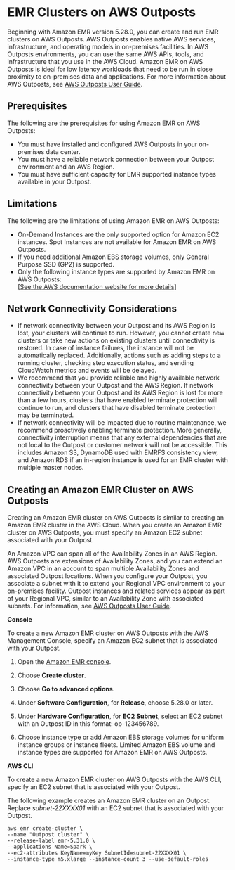 # EMR Clusters on AWS Outposts<a name="emr-plan-outposts"></a>

Beginning with Amazon EMR version 5\.28\.0, you can create and run EMR clusters on AWS Outposts\. AWS Outposts enables native AWS services, infrastructure, and operating models in on\-premises facilities\. In AWS Outposts environments, you can use the same AWS APIs, tools, and infrastructure that you use in the AWS Cloud\. Amazon EMR on AWS Outposts is ideal for low latency workloads that need to be run in close proximity to on\-premises data and applications\. For more information about AWS Outposts, see [AWS Outposts User Guide](https://docs.aws.amazon.com/outposts/latest/userguide/)\. 

## Prerequisites<a name="emr-outposts-prereq"></a>

 The following are the prerequisites for using Amazon EMR on AWS Outposts:
+ You must have installed and configured AWS Outposts in your on\-premises data center\.
+ You must have a reliable network connection between your Outpost environment and an AWS Region\.
+ You must have sufficient capacity for EMR supported instance types available in your Outpost\.

## Limitations<a name="emr-outposts-limit"></a>

The following are the limitations of using Amazon EMR on AWS Outposts:
+ On\-Demand Instances are the only supported option for Amazon EC2 instances\. Spot Instances are not available for Amazon EMR on AWS Outposts\.
+ If you need additional Amazon EBS storage volumes, only General Purpose SSD \(GP2\) is supported\. 
+ Only the following instance types are supported by Amazon EMR on AWS Outposts:    
[\[See the AWS documentation website for more details\]](http://docs.aws.amazon.com/emr/latest/ManagementGuide/emr-plan-outposts.html)

## Network Connectivity Considerations<a name="emr-outposts-considerations"></a>
+ If network connectivity between your Outpost and its AWS Region is lost, your clusters will continue to run\. However, you cannot create new clusters or take new actions on existing clusters until connectivity is restored\. In case of instance failures, the instance will not be automatically replaced\. Additionally, actions such as adding steps to a running cluster, checking step execution status, and sending CloudWatch metrics and events will be delayed\. 
+ We recommend that you provide reliable and highly available network connectivity between your Outpost and the AWS Region\. If network connectivity between your Outpost and its AWS Region is lost for more than a few hours, clusters that have enabled terminate protection will continue to run, and clusters that have disabled terminate protection may be terminated\. 
+ If network connectivity will be impacted due to routine maintenance, we recommend proactively enabling terminate protection\. More generally, connectivity interruption means that any external dependencies that are not local to the Outpost or customer network will not be accessible\. This includes Amazon S3, DynamoDB used with EMRFS consistency view, and Amazon RDS if an in\-region instance is used for an EMR cluster with multiple master nodes\.

## Creating an Amazon EMR Cluster on AWS Outposts<a name="emr-outposts-create"></a>

Creating an Amazon EMR cluster on AWS Outposts is similar to creating an Amazon EMR cluster in the AWS Cloud\. When you create an Amazon EMR cluster on AWS Outposts, you must specify an Amazon EC2 subnet associated with your Outpost\.

An Amazon VPC can span all of the Availability Zones in an AWS Region\. AWS Outposts are extensions of Availability Zones, and you can extend an Amazon VPC in an account to span multiple Availability Zones and associated Outpost locations\. When you configure your Outpost, you associate a subnet with it to extend your Regional VPC environment to your on\-premises facility\. Outpost instances and related services appear as part of your Regional VPC, similar to an Availability Zone with associated subnets\. For information, see [AWS Outposts User Guide](https://docs.aws.amazon.com/outposts/latest/userguide/)\.

**Console**

To create a new Amazon EMR cluster on AWS Outposts with the AWS Management Console, specify an Amazon EC2 subnet that is associated with your Outpost\.

1. Open the [Amazon EMR console](https://console.aws.amazon.com/elasticmapreduce/)\.

1. Choose **Create cluster**\.

1. Choose **Go to advanced options**\.

1. Under **Software Configuration**, for **Release**, choose 5\.28\.0 or later\.

1. Under **Hardware Configuration**, for **EC2 Subnet**, select an EC2 subnet with an Outpost ID in this format: op\-123456789\.

1. Choose instance type or add Amazon EBS storage volumes for uniform instance groups or instance fleets\. Limited Amazon EBS volume and instance types are supported for Amazon EMR on AWS Outposts\.

**AWS CLI**

 To create a new Amazon EMR cluster on AWS Outposts with the AWS CLI, specify an EC2 subnet that is associated with your Outpost\.

The following example creates an Amazon EMR cluster on an Outpost\. Replace *subnet\-22XXXX01* with an EC2 subnet that is associated with your Outpost\. 

```
aws emr create-cluster \
--name "Outpost cluster" \
--release-label emr-5.31.0 \
--applications Name=Spark \
--ec2-attributes KeyName=myKey SubnetId=subnet-22XXXX01 \
--instance-type m5.xlarge --instance-count 3 --use-default-roles
```